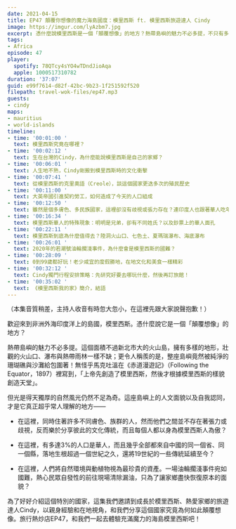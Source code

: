 ```yaml
---
date: 2021-04-15
title: EP47 顛覆你想像的魔力海島國度：模里西斯 ft. 模里西斯旅遊達人 Cindy
image: https://imgur.com/lyAzbm7.jpg
excerpt: 憑什麼說模里西斯是一個「顛覆想像」的地方？熱帶島嶼的魅力不必多提，不只有多樣的地形，整座島嶼還被純淨的珊瑚礁與沙灘給包圍著！然而不只是這樣，在這個多民族的國家，族群之間並不存在著張力或歧視，反而樂於分享彼此的文化傳統！就讓我們跟著成長於模里西斯、熱愛家鄉的旅遊達人Cindy，一起體驗這裡突破你想像的國家面貌吧！
tags:
- Africa
episode: 47
player:
  spotify: 78QTcy4sYO4wTDndJioAqa
  apple: 1000517310782
duration: '37:07'
guid: e99f7614-d82f-42bc-9b23-1f251592f520
filepath: travel-wok-files/ep47.mp3
guests:
- cindy
maps:
- mauritius
- world-islands
timeline:
- time: '00:01:00 '
  text: 模里西斯究竟在哪裡？
- time: '00:02:12 '
  text: 生在台灣的Cindy，為什麼能說模里西斯是自己的家鄉？
- time: '00:06:01 '
  text: 人生地不熟，Cindy剛搬到模里西斯時的文化衝擊
- time: '00:07:41 '
  text: 從模里西斯的克里奧語（Creole），談這個國家更迭多次的殖民歷史
- time: '00:11:00 '
  text: 大英帝國引進契約勞工，如何造成了今天的人口組成
- time: '00:12:50 '
  text: 雖然是個多膚色、多民族國家，這裡卻沒有歧視或張力存在？連印度人也跟著華人吃年糕！
- time: '00:16:34 '
  text: 模里西斯華人的特殊現象：明明是兄弟，卻有不同姓氏？以及鈔票上的華人面孔
- time: '00:22:11 '
  text: 模里西斯到底為什麼值得去？陸洞火山口、七色土、夏瑪瑞瀑布、海底瀑布
- time: '00:26:01 '
  text: 2020年的若潮號油輪擱淺事件，為什麼會是模里西斯的國難？
- time: '00:28:09 '
  text: 0到99歲都好玩！老少咸宜的度假勝地，在地文化和美食一樣精彩
- time: '00:32:12 '
  text: Cindy獨門行程安排策略：先研究好要去哪玩什麼，然後再訂旅館！
- time: '00:35:02 '
  text: 《模里西斯我的家》簡介，結語
---
```


（本集音質稍差，主持人收音有時忽大忽小，在這裡先跟大家說聲抱歉！）

歡迎來到非洲外海印度洋上的島國，模里西斯。憑什麼說它是一個「顛覆想像」的地方？

熱帶島嶼的魅力不必多提。這個面積不過新北市大的火山島，擁有多樣的地形，壯觀的火山口、瀑布與熱帶雨林一樣不缺；更令人稱羨的是，整座島嶼竟然被純淨的珊瑚礁與沙灘給包圍著！無怪乎馬克吐溫在《赤道漫遊記》（Following the Equator，1897）裡寫到，「上帝先創造了模里西斯，然後才根據模里西斯的樣貌創造天堂」。

但光是得天獨厚的自然風光仍然不足為奇。這座島嶼上的人文面貌以及自我認同，才是它真正超乎常人理解的地方——

- 在這裡，同時住著許多不同膚色、族群的人，然而他們之間並不存在著張力或歧視，反而樂於分享彼此的文化傳統，而且每個人都以身為模里西斯人為傲？

- 在這裡，有多達3%的人口是華人，而且幾乎全部都來自中國的同一個省、同一個縣，落地生根超過一個世紀之久，還將19世紀的一些傳統延續至今？

- 在這裡，人們將自然環境與動植物視為最珍貴的資產。一場油輪擱淺事件宛如國難，熱心民眾自發性的前往現場清除漏油，只為了讓家鄉盡快恢復原本的面貌？

為了好好介紹這個特別的國家，這集我們邀請到成長於模里西斯、熱愛家鄉的旅遊達人Cindy，以親身經驗和在地視角，和我們分享這個國家究竟為何如此顛覆想像。旅行熱炒店EP47，和我們一起去體驗充滿魔力的海島模里西斯吧！

